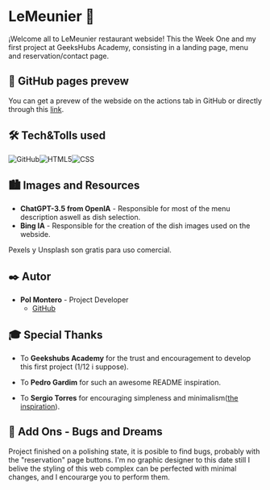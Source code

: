 # LeMeunier 🍲

¡Welcome all to LeMeunier restaurant webside! This the Week One and my first project at GeeksHubs Academy, consisting in a landing page, menu and reservation/contact page.


## 🚀 GitHub pages prevew

You can get a prevew of the webside on the actions tab in GitHub or directly through this [link](https://hypoldev.github.io/Menu_Week-1-Project/).

## 🛠️ Tech&Tolls used 


<img src="https://img.shields.io/badge/GitHub-100000?style=for-the-badge&logo=github&logoColor=white" alt="GitHub" /><img src="https://img.shields.io/badge/HTML5-E34F26?style=for-the-badge&logo=html5&logoColor=white" alt="HTML5" /><img src="https://img.shields.io/badge/CSS3-1572B6?style=for-the-badge&logo=css3&logoColor=white" alt="CSS" />


## 🏙️ Images and Resources


- **ChatGPT-3.5 from OpenIA** - Responsible for most of the menu description aswell as dish selection.
- **Bing IA** - Responsible for the creation of the dish images used on the webside.

Pexels y Unsplash son gratis para uso comercial.

## ✒️ Autor

- **Pol Montero** - Project Developer
  - [GitHub](https://github.com/hypoldev) 

## 🎓 Special Thanks

- To **Geekshubs Academy** for the trust and encouragement to develop this first project (1/12 i suppose).

- To **Pedro Gardim** for such an awesome README inspiration.
-  To **Sergio Torres** for encouraging simpleness and minimalism([the inspiration](https://github.com/SergioTorresGarcia/Proyecto1-CartaRestaurante)).

## 📄 Add Ons - Bugs and Dreams

Project finished on a polishing state, it is posible to find bugs, probably with the "reservation" page buttons.
I'm no graphic designer to this date still I belive the styling of this web complex can be perfected with minimal changes, and I encourarge you to perform them.
